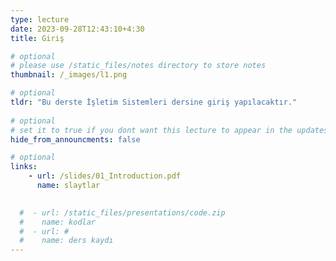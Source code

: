 ```yaml
---
type: lecture
date: 2023-09-28T12:43:10+4:30 
title: Giriş

# optional
# please use /static_files/notes directory to store notes
thumbnail: /_images/l1.png

# optional
tldr: "Bu derste İşletim Sistemleri dersine giriş yapılacaktır."
  
# optional
# set it to true if you dont want this lecture to appear in the updates section
hide_from_announcments: false

# optional
links:
    - url: /slides/01_Introduction.pdf
      name: slaytlar
    

  #  - url: /static_files/presentations/code.zip
  #    name: kodlar
  #  - url: #
  #    name: ders kaydı
---
```

<!-- Other additional contents using markdown -->
<!--
**Suggested Readings:**
- [Readings 1](http://example.com)
- [Readings 2](http://example.com)
-->
